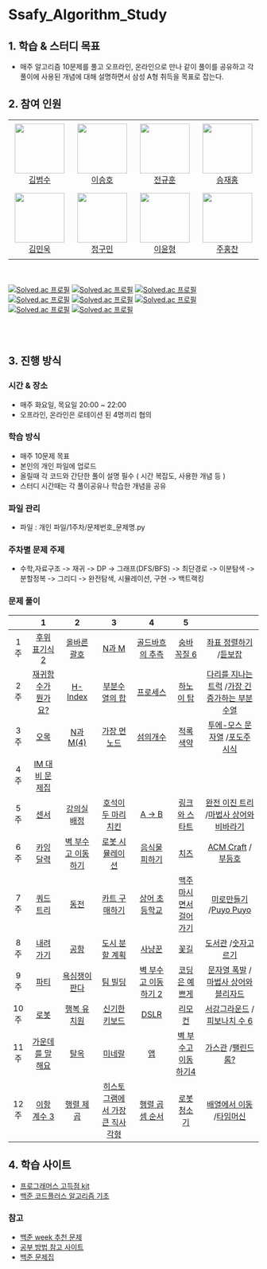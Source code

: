 # Ssafy_Algorithm_Study

## 1. 학습 & 스터디 목표
* 매주 알고리즘 10문제를 풀고 오프라인, 온라인으로 만나 같이 풀이를 공유하고 각 풀이에 사용된 개념에 대해 설명하면서 삼성 A형 취득을 목표로 잡는다. 

## 2. 참여 인원
<table>
    <tr height="140px">
        <td align="center" width="130px">
            <a href="https://github.com/markrla"><img height="100px" width="100px" src="https://avatars.githubusercontent.com/u/139411566?s=400&v=4"/></a>
            <br />
            <a href="https://github.com/markrla">김범수
            </a>
        </td>
        <td align="center" width="130px">
            <a href="https://github.com/seungho4222"><img height="100px" width="100px" src="https://avatars.githubusercontent.com/u/139411534?v=4"/></a>
            <br />
            <a href="https://github.com/seungho4222">이승호
            </a>
        </td>        <td align="center" width="130px">
            <a href="https://github.com/jgh05168"><img height="100px" width="100px" src="https://avatars.githubusercontent.com/u/97810918?v=4"/></a>
            <br />
            <a href="https://github.com/jgh05168">전규훈
            </a>
        </td>        <td align="center" width="130px">
            <a href="https://github.com/jjaehong"><img height="100px" width="100px" src="https://avatars.githubusercontent.com/u/139411447?v=4"/></a>
            <br />
            <a href="https://github.com/jjaehong">승재홍
            </a>
        </td>
    </tr>
    <tr height="140px">
        <td align="center" width="130px">
            <a href="https://github.com/minwookkim115"><img height="100px" width="100px" src="https://avatars.githubusercontent.com/u/139411503?v=4"/></a>
            <br />
            <a href="https://github.com/minwookkim115">김민욱
            </a>
        </td>
        <td align="center" width="130px">
            <a href="https://github.com/klica123456"><img height="100px" width="100px" src="https://avatars.githubusercontent.com/u/139411426?v=4"/></a>
            <br />
            <a href="https://github.com/klica123456">정구민
            </a>
        </td>        <td align="center" width="130px">
            <a href="https://github.com/yun73"><img height="100px" width="100px" src="https://avatars.githubusercontent.com/u/139411504?v=4"/></a>
            <br />
            <a href="https://github.com/yun73">이윤형
            </a>
        </td>        <td align="center" width="130px">
            <a href="https://github.com/RupertJoo"><img height="100px" width="100px" src="https://avatars.githubusercontent.com/u/92567198?v=4"/></a>
            <br />
            <a href="https://github.com/RupertJoo">주홍찬
            </a>
        </td>
    </tr>

</table>

<br><br>
[![Solved.ac 프로필](http://mazassumnida.wtf/api/v2/generate_badge?boj=markrla)](https://solved.ac/markrla)
[![Solved.ac 프로필](http://mazassumnida.wtf/api/v2/generate_badge?boj=kials1)](https://solved.ac/kials1)
[![Solved.ac 프로필](http://mazassumnida.wtf/api/v2/generate_badge?boj=jgh05168)](https://solved.ac/jgh05168)
[![Solved.ac 프로필](http://mazassumnida.wtf/api/v2/generate_badge?boj=qhszoek77)](https://solved.ac/qhszoek77)
[![Solved.ac 프로필](http://mazassumnida.wtf/api/v2/generate_badge?boj=minwookkim)](https://solved.ac/minwookkim)
[![Solved.ac 프로필](http://mazassumnida.wtf/api/v2/generate_badge?boj=maruck3)](https://solved.ac/maruck3)
[![Solved.ac 프로필](http://mazassumnida.wtf/api/v2/generate_badge?boj=yun0730)](https://solved.ac/yun0730)
[![Solved.ac 프로필](http://mazassumnida.wtf/api/v2/generate_badge?boj=RupertJoo)](https://solved.ac/RupertJoo)

<br><br>

## 3. 진행 방식

### 시간 & 장소
* 매주 화요일, 목요일 20:00 ~ 22:00
* 오프라인, 온라인은 로테이션 된 4명끼리 협의
### 학습 방식
* 매주 10문제 목표
* 본인의 개인 파일에 업로드
* 올릴때 각 코드와 간단한 풀이 설명 필수 ( 시간 복잡도, 사용한 개념 등 )  
* 스터디 시간때는 각 풀이공유나 학습한 개념을 공유
### 파일 관리 
* 파일 : 개인 파일/1주차/문제번호_문제명.py
### 주차별 문제 주제
* 수학,자료구조 -> 재귀 -> DP -> 그래프(DFS/BFS) -> 최단경로 -> 이분탐색 -> 분할정복 -> 그리디 -> 완전탐색, 시뮬레이션, 구현 -> 백트랙킹 

### 문제 풀이

|        |                      1                       |                         2                         |                          3                          |                           4                           |                         5                         |                                                    |
| :----: | :------------------------------------------: | :-----------------------------------------------: | :-------------------------------------------------: | :---------------------------------------------------: | :-----------------------------------------------: | :------------------------------------------------------: |
| 1주  | [후위 표기식2](https://www.acmicpc.net/problem/1935) | [올바른 괄호](https://school.programmers.co.kr/learn/courses/30/lessons/12909) | [N과 M](https://www.acmicpc.net/problem/15650) | [골드바흐의 추측](https://www.acmicpc.net/problem/9020) | [숨바꼭질 6](https://www.acmicpc.net/problem/17087) | [좌표 정렬하기](https://www.acmicpc.net/problem/11650) /[듣보잡](https://www.acmicpc.net/problem/1764) |
| 2주  | [재귀함수가 뭔가요? ](https://www.acmicpc.net/problem/17478) | [H-Index](https://school.programmers.co.kr/learn/courses/30/lessons/42747#fn1) | [부분수열의 합](https://www.acmicpc.net/problem/1182) | [프로세스](https://school.programmers.co.kr/learn/courses/30/lessons/42587) | [하노이 탑](https://www.acmicpc.net/problem/1914) | [다리를 지나는 트럭](https://school.programmers.co.kr/learn/courses/30/lessons/42583) /[가장 긴 증가하는 부분 수열](https://www.acmicpc.net/problem/11053) |
| 3주  | [오목 ](https://www.acmicpc.net/problem/2615) | [N과 M(4)](https://www.acmicpc.net/problem/15652) | [가장 먼 노드](https://school.programmers.co.kr/learn/courses/30/lessons/49189) | [섬의개수](https://www.acmicpc.net/problem/4963) | [적록색약](https://www.acmicpc.net/problem/10026) | [투에-모스 문자열](https://www.acmicpc.net/problem/18222) /[포도주 시식](https://www.acmicpc.net/problem/2156) |
| 4주  | [IM 대비 문제집](https://www.acmicpc.net/workbook/view/7091)|
| 5주  | [센서 ](https://www.acmicpc.net/problem/2212) | [강의실 배정](https://www.acmicpc.net/problem/11000) | [호석이 두 마리 치킨](https://www.acmicpc.net/problem/21278) | [A -> B](https://www.acmicpc.net/problem/16953) | [링크와 스타트](https://www.acmicpc.net/problem/15661) | [완전 이진 트리](https://www.acmicpc.net/problem/9934) /[마법사 상어와 비바라기](https://www.acmicpc.net/problem/21610) |
| 6주  | [ 카잉 달력 ](https://www.acmicpc.net/problem/6064) | [벽 부수고 이동하기 ](https://www.acmicpc.net/problem/2206) | [로봇 시뮬레이션](https://www.acmicpc.net/problem/2174) | [음식물 피하기](https://www.acmicpc.net/problem/1743) | [ 치즈 ](https://www.acmicpc.net/problem/2638) | [ACM Craft](https://www.acmicpc.net/problem/1005) /[부등호](https://www.acmicpc.net/problem/2529) |
| 7주  | [ 쿼드 트리](https://www.acmicpc.net/problem/1992) | [동전 ](https://www.acmicpc.net/problem/9084) | [카트 구매하기](https://www.acmicpc.net/problem/11052) | [상어 초등학교 ](https://www.acmicpc.net/problem/21608) | [ 맥주 마시면서 걸어가기 ](https://www.acmicpc.net/problem/9205) | [ 미로만들기 ](https://www.acmicpc.net/problem/2665) /[Puyo Puyo](https://www.acmicpc.net/problem/11559) |
| 8주  | [내려 가기](https://www.acmicpc.net/problem/2096) | [공항](https://www.acmicpc.net/problem/10775) | [도시 분할 계획](https://www.acmicpc.net/problem/1647) | [사냥꾼](https://www.acmicpc.net/problem/8983) | [꽃길](https://www.acmicpc.net/problem/14620) | [도서관](https://www.acmicpc.net/problem/1461) /[숫자고르기](https://www.acmicpc.net/problem/2668) |
| 9주  | [파티](https://www.acmicpc.net/problem/1238) | [욕심쟁이 판다](https://www.acmicpc.net/problem/1937) | [팀 빌딩](https://www.acmicpc.net/problem/22945) | [벽 부수고 이동하기 2](https://www.acmicpc.net/problem/14442) | [코딩은 예쁘게](https://www.acmicpc.net/problem/2879) | [문자열 폭발](https://www.acmicpc.net/problem/9935) /[마법사 상어와 블리자드](https://www.acmicpc.net/problem/21611) |
| 10주  | [로봇](https://www.acmicpc.net/problem/1726) | [행복 유치원](https://www.acmicpc.net/problem/13164) | [신기한 키보드](https://www.acmicpc.net/problem/1796) | [DSLR](https://www.acmicpc.net/problem/9019) | [리모컨](https://www.acmicpc.net/problem/1107) | [서강그라운드](https://www.acmicpc.net/problem/14938) /[피보나치 수 6](https://www.acmicpc.net/problem/11444) |
| 11주  | [가운데를 말해요](https://www.acmicpc.net/problem/1655) | [탈옥](https://www.acmicpc.net/problem/9376) | [미네랄](https://www.acmicpc.net/problem/2933) | [앱](https://www.acmicpc.net/problem/7579) | [벽 부수고 이동하기4](https://www.acmicpc.net/problem/16946) | [가스관](https://www.acmicpc.net/problem/2931) /[팰린드롬?](https://www.acmicpc.net/problem/10942) |
| 12주  | [이항 계수 3](https://www.acmicpc.net/problem/11401) | [행렬 제곱](https://www.acmicpc.net/problem/10830) | [히스토그램에서 가장 큰 직사각형](https://www.acmicpc.net/problem/6549) | [행렬 곱셈 순서](https://www.acmicpc.net/problem/11049) | [로봇 청소기](https://www.acmicpc.net/problem/4991) | [배열에서 이동](https://www.acmicpc.net/problem/1981) /[타임머신](https://www.acmicpc.net/problem/11657) |


## 4. 학습 사이트
* [프로그래머스 고득점 kit](https://school.programmers.co.kr/learn/challenges?tab=algorithm_practice_kit)
* [백준 코드플러스 알고리즘 기초](https://www.acmicpc.net/workbook/codeplus)

### 참고
* [백준 week 추천 문제](https://www.acmicpc.net/search#q=%20postcookie&c=Workbooks)
* [공부 방법 참고 사이트](https://dev-dain.tistory.com/155)
* [백준 문제집](https://github.com/tony9402/baekjoon)

